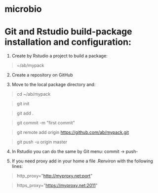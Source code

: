 # microbio

Git and Rstudio build-package installation and configuration:
===

1. Create by Rstudio a project to build a package:

> ~/ab/mypack

2. Create a repository on GitHub

3. Move to the local package directory and:

> cd ~/ab/mypack

> git init

> git add .

> git commit -m "first commit"

> git remote add origin https://github.com/ab/mypack.git

> git push -u origin master

4. In Rstudio you can do the same by Git menu: commit -> push-

5. If you need proxy add in your home a file .Renviron with the following lines:

> http_proxy="http://myproxy.net:port"

> https_proxy="https://myproxy.net:2011"
